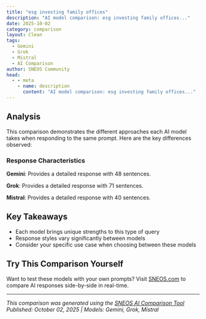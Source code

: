 ```yaml
---
title: "esg investing family offices"
description: "AI model comparison: esg investing family offices..."
date: 2025-10-02
category: comparison
layout: Clean
tags:
  - Gemini
  - Grok
  - Mistral
  - AI Comparison
author: SNEOS Community
head:
  - - meta
    - name: description
      content: "AI model comparison: esg investing family offices..."
---
```


<ChatComparison
  title="esg investing family offices"
  prompt="esg investing family offices"
  :responses='{
    "Gemini": "ESG (Environmental, Social, and Governance) investing is becoming increasingly popular among family offices. Here\u0027s a breakdown of why, how, and what to consider:\n\n**Why ESG Investing is Gaining Traction with Family Offices:**\n\n*   **Alignment with Values:** Family offices often prioritize long-term wealth preservation and intergenerational wealth transfer. ESG investing allows them to align their investments with their core values and beliefs, ensuring their legacy reflects their commitment to social and environmental responsibility.\n*   **Long-Term Perspective:** Family offices typically have a longer investment horizon than institutional investors. This longer-term focus makes them well-suited to ESG investing, which often prioritizes sustainable growth and long-term value creation over short-term gains.\n*   **Risk Management:** Integrating ESG factors into investment decisions can help family offices identify and mitigate risks that may not be apparent through traditional financial analysis. These risks can include environmental liabilities, social controversies, and governance failures.\n*   **Impact Investing Opportunities:** ESG investing can provide family offices with opportunities to make a positive impact on society and the environment while also generating financial returns. This can be particularly appealing to family members who are passionate about specific causes.\n*   **Reputational Benefits:** Investing in ESG-focused companies can enhance a family office\u0027s reputation and attract like-minded investors and partners.\n*   **Demand from Next Generation:** Younger generations within families are often more attuned to ESG issues and are pushing for greater consideration of these factors in investment decisions. They want their investments to reflect their values and contribute to a more sustainable future.\n\n**How Family Offices Approach ESG Investing:**\n\n*   **Defining ESG Priorities:** The first step is for the family to define its ESG priorities and identify the specific issues it wants to address through its investments. This could include climate change, social justice, diversity and inclusion, or good corporate governance.\n*   **Developing an ESG Investment Strategy:** Once the family\u0027s ESG priorities are clear, it can develop an investment strategy that aligns with those priorities. This strategy should outline the types of investments the family will consider, the ESG criteria it will use to evaluate investments, and the metrics it will use to measure the impact of its investments.\n*   **Integrating ESG Factors into Investment Due Diligence:** Family offices need to incorporate ESG factors into their investment due diligence process. This involves assessing the environmental, social, and governance risks and opportunities associated with each potential investment.\n*   **Selecting ESG-Focused Investments:** There are a variety of ESG-focused investment options available to family offices, including:\n    *   **Public Equities:** Investing in publicly traded companies with strong ESG performance.\n    *   **Fixed Income:** Investing in bonds issued by companies or organizations with strong ESG credentials.\n    *   **Private Equity:** Investing in private companies that are focused on sustainability or social impact.\n    *   **Venture Capital:** Investing in early-stage companies that are developing innovative solutions to environmental and social challenges.\n    *   **Real Estate:** Investing in green buildings or sustainable real estate projects.\n    *   **Impact Investing:** Investing in companies or organizations that are specifically designed to generate positive social and environmental impact alongside financial returns.\n*   **Measuring and Reporting on ESG Performance:** Family offices should track and report on the ESG performance of their investments. This allows them to assess the impact of their investments and identify areas for improvement.\n*   **Education and Training:** Ensuring the investment team and family members are educated on ESG investing principles and best practices is crucial for successful implementation.\n*   **Collaboration:** Partnering with other family offices, foundations, and organizations that are committed to ESG investing can provide valuable insights and opportunities for collaboration.\n\n**Challenges and Considerations:**\n\n*   **Defining and Measuring ESG:** There is a lack of standardized definitions and metrics for ESG, which can make it difficult to compare the ESG performance of different investments.\n*   **Data Availability and Quality:** ESG data can be limited or of poor quality, making it challenging to assess the ESG performance of companies.\n*   **Greenwashing:** There is a risk of \u0022greenwashing,\u0022 where companies make misleading claims about their ESG performance.\n*   **Balancing Financial Returns with ESG Goals:** Some family offices may be concerned that ESG investing will negatively impact their financial returns.\n*   **Sourcing Expertise:** Finding experienced investment professionals with expertise in ESG investing can be challenging.\n\n**Types of ESG Approaches Commonly Used:**\n\n*   **Negative Screening:** Excluding investments in companies or industries that are deemed unethical or harmful, such as tobacco, weapons, or fossil fuels.\n*   **Positive Screening:** Actively seeking out investments in companies that are leaders in ESG performance or that are addressing specific environmental or social challenges.\n*   **ESG Integration:** Systematically incorporating ESG factors into investment analysis and decision-making across all asset classes.\n*   **Impact Investing:** Investing in companies or organizations that are specifically designed to generate positive social and environmental impact alongside financial returns.\n*   **Thematic Investing:** Investing in companies that are focused on specific ESG themes, such as renewable energy, water conservation, or sustainable agriculture.\n*   **Active Ownership:** Engaging with companies on ESG issues through shareholder advocacy, proxy voting, and direct dialogue.\n\n**Key Questions for Family Offices Considering ESG Investing:**\n\n*   What are our family\u0027s core values and ESG priorities?\n*   What are our financial goals for ESG investing?\n*   How do we define \u0022impact\u0022 and how will we measure it?\n*   What types of ESG investments are we interested in?\n*   What level of ESG integration do we want to achieve?\n*   What resources do we need to implement our ESG investment strategy?\n*   How will we track and report on our ESG performance?\n\n**In conclusion, ESG investing offers family offices a compelling opportunity to align their investments with their values, manage risks, generate positive impact, and preserve wealth for future generations. While there are challenges to overcome, the growing demand for ESG investments and the increasing availability of ESG data and expertise are making it easier for family offices to embrace this approach.**\n",
    "Grok": "ESG (Environmental, Social, and Governance) investing has become a significant focus for family offices, which are private wealth management advisory firms that serve ultra-high-net-worth individuals and families. Family offices are increasingly incorporating ESG criteria into their investment strategies to align their portfolios with their values, manage risks, and achieve long-term sustainable returns. Here\u0027s an overview of ESG investing in the context of family offices:\n\n---\n\n### **What is ESG Investing?**\nESG investing involves evaluating investments based on three key criteria:\n- **Environmental**: Assessing a company\u0027s impact on the environment, including carbon emissions, renewable energy use, and waste management.\n- **Social**: Examining how a company treats its employees, customers, and communities, focusing on issues like diversity, labor practices, and human rights.\n- **Governance**: Evaluating a company\u2019s leadership, executive pay, audits, internal controls, and shareholder rights.\n\nThe goal is to invest in businesses or projects that are sustainable, ethical, and well-governed while avoiding those that pose risks due to poor ESG practices.\n\n---\n\n### **Why Family Offices are Adopting ESG Investing**\n1. **Alignment with Values and Legacy**:\n   - Many family offices are driven by a desire to create a positive impact aligned with family values. ESG investing allows them to address issues like climate change, social inequality, and ethical governance while building a legacy for future generations.\n   - Younger generations (Gen Z and Millennials), who are often involved in family offices, tend to prioritize sustainability and social responsibility.\n\n2. **Risk Management**:\n   - Companies with poor ESG practices are more exposed to risks such as regulatory penalties, reputational damage, and operational disruptions. By integrating ESG factors, family offices can mitigate these risks.\n\n3. **Financial Performance**:\n   - Research shows that companies with strong ESG performance often deliver competitive financial returns over the long term. Sustainable investments can provide stability and growth, which aligns with the long-term horizon of family offices.\n\n4. **Stakeholder Expectations**:\n   - Investors, regulators, and society at large are increasingly expecting transparency and accountability in how capital is deployed. Family offices adopting ESG principles can meet these demands and maintain their reputation.\n\n5. **Regulatory and Market Trends**:\n   - Governments and financial regulators worldwide are introducing policies that promote sustainable investing (e.g., the EU\u2019s Sustainable Finance Disclosure Regulation). Family offices are adapting to these changes to remain compliant and competitive.\n   - The rise of impact investing and green bonds has created more opportunities for ESG-focused portfolios.\n\n---\n\n### **How Family Offices Implement ESG Investing**\n1. **Portfolio Integration**:\n   - **Screening**: Excluding investments in industries or companies that conflict with ESG values (e.g., fossil fuels, tobacco, or weapons).\n   - **Thematic Investing**: Focusing on specific ESG themes like renewable energy, clean technology, or affordable housing.\n   - **Impact Investing**: Prioritizing measurable social or environmental outcomes alongside financial returns.\n\n2. **Direct Investments and Private Equity**:\n   - Family offices often invest directly in private companies or projects that align with ESG goals. For example, funding startups in clean energy or sustainable agriculture.\n   - They may also engage actively with portfolio companies to improve ESG practices.\n\n3. **Collaboration and Partnerships**:\n   - Many family offices join networks like the Global Impact Investing Network (GIIN) or Principles for Responsible Investment (PRI) to share best practices and access ESG-focused investment opportunities.\n   - They may partner with specialized ESG advisors or fund managers to build expertise.\n\n4. **Philanthropic Alignment**:\n   - Family offices often blend philanthropy with ESG investing, using their foundations to support causes that complement their investment goals (e.g., funding environmental conservation or education initiatives).\n\n5. **Measurement and Reporting**:\n   - Family offices use frameworks like the UN Sustainable Development Goals (SDGs) or the Task Force on Climate-Related Financial Disclosures (TCFD) to measure and report on ESG performance.\n   - They may adopt tools to track carbon footprints, diversity metrics, or governance scores in their portfolios.\n\n---\n\n### **Challenges for Family Offices in ESG Investing**\n1. **Lack of Standardization**:\n   - ESG metrics and ratings vary widely across providers, making it difficult to compare investments or assess true impact.\n   - Greenwashing (misleading claims about sustainability) is a concern when evaluating opportunities.\n\n2. **Data and Expertise**:\n   - Smaller family offices may lack access to reliable ESG data or the expertise needed to integrate ESG into their investment processes.\n   - Building internal capacity or outsourcing to specialists can be costly.\n\n3. **Balancing Returns and Impact**:\n   - Some ESG investments may offer lower short-term returns or higher risk, creating tension between financial goals and impact objectives.\n\n4. **Generational Differences**:\n   - Older generations in a family office may prioritize traditional wealth preservation over ESG, while younger members push for sustainability, leading to potential conflicts.\n\n---\n\n### **Trends in ESG Investing for Family Offices**\n1. **Climate Focus**:\n   - With increasing awareness of climate change, family offices are prioritizing investments in net-zero initiatives, renewable energy, and carbon offset programs.\n\n2. **Diversity and Inclusion**:\n   - Social factors, such as gender equality and racial diversity, are becoming central to ESG strategies as family offices seek to address systemic inequalities.\n\n3. **Technology and Innovation**:\n   - Family offices are investing in tech-driven solutions for ESG challenges, such as AI for energy efficiency or blockchain for supply chain transparency.\n\n4. **Blended Finance**:\n   - Combining private capital with public or philanthropic funds to address large-scale ESG challenges, such as infrastructure for underserved communities.\n\n5. **Engagement and Activism**:\n   - Family offices are increasingly using their influence as shareholders to push for better ESG practices in the companies they invest in.\n\n---\n\n### **Conclusion**\nESG investing is becoming a cornerstone of family office strategies as they Balance financial returns with social and environmental impact. By aligning investments with their values, managing risks, and adapting to global trends, family offices can play a pivotal role in driving sustainable change. However, successful ESG integration requires overcoming challenges like data gaps, internal alignment, and the need for specialized expertise. As the field evolves, family offices that embrace ESG principles are likely to strengthen their resilience and relevance in a rapidly changing investment landscape.\n\nIf you\u0027re looking for specific resources, case studies, or tools for ESG investing in family offices, let me know, and I can help narrow it down further!",
    "Mistral": "ESG (Environmental, Social, and Governance) investing has become increasingly important for family offices, which are private wealth management advisory firms that serve ultra-high-net-worth investors. Here are some key aspects of ESG investing for family offices:\n\n### 1. **Alignment with Family Values**\n   - **Mission and Vision**: Many family offices are driven by the values and mission of the family they serve. ESG investing allows them to align their investment strategies with these values, ensuring that their financial decisions have a positive impact on society and the environment.\n   - **Legacy and Reputation**: By focusing on ESG, family offices can enhance their reputation and create a lasting legacy that reflects their commitment to sustainability and social responsibility.\n\n### 2. **Risk Management**\n   - **Long-Term Sustainability**: ESG factors can help identify companies that are better positioned for long-term sustainability. This can mitigate risks associated with regulatory changes, environmental disasters, and social issues.\n   - **Reputational Risk**: Investing in companies with poor ESG practices can lead to reputational risks. By focusing on ESG, family offices can avoid such risks and protect their brand.\n\n### 3. **Financial Performance**\n   - **Returns**: There is growing evidence that companies with strong ESG practices tend to perform better financially over the long term. This can lead to higher returns for family offices.\n   - **Diversification**: ESG investing can provide diversification benefits, as it often involves investing in sectors and companies that are not traditionally part of mainstream portfolios.\n\n### 4. **Regulatory and Compliance**\n   - **Regulatory Pressure**: Increasing regulatory pressure on companies to adopt ESG practices means that family offices need to stay compliant with evolving standards and guidelines.\n   - **Reporting**: Family offices may need to report on their ESG investments to stakeholders, including family members and external auditors.\n\n### 5. **Investment Strategies**\n   - **Screening**: Negative screening involves excluding companies that do not meet certain ESG criteria. Positive screening involves selecting companies that perform well on ESG metrics.\n   - **Engagement**: Active engagement with companies to encourage better ESG practices can be a powerful tool for family offices. This can involve shareholder activism and direct dialogue with company management.\n   - **Impact Investing**: Some family offices focus on impact investing, which aims to generate measurable social and environmental benefits alongside financial returns.\n\n### 6. **Education and Expertise**\n   - **Knowledge Building**: Family offices need to build expertise in ESG investing, which may involve hiring specialists, attending conferences, and participating in industry forums.\n   - **Continuous Learning**: The field of ESG investing is evolving rapidly, so continuous education and staying updated with the latest trends and best practices are crucial.\n\n### 7. **Collaboration and Partnerships**\n   - **Networking**: Collaborating with other family offices, asset managers, and ESG experts can provide valuable insights and opportunities.\n   - **Industry Initiatives**: Participating in industry initiatives and coalitions can amplify the impact of ESG investing and provide a platform for shared learning and advocacy.\n\n### 8. **Technology and Data**\n   - **Data Analytics**: Utilizing advanced data analytics and ESG scoring systems can help family offices make more informed investment decisions.\n   - **Technology Platforms**: Leveraging technology platforms that provide ESG data and insights can streamline the investment process and enhance decision-making.\n\n### 9. **Communication and Transparency**\n   - **Internal Communication**: Clear communication with family members about the ESG investment strategy and its impact is essential for maintaining trust and alignment.\n   - **External Communication**: Transparent reporting to external stakeholders can enhance credibility and build trust.\n\n### 10. **Philanthropy and Impact**\n   - **Integrated Approach**: Many family offices integrate their ESG investing with their philanthropic activities, creating a holistic approach to impact and sustainability.\n   - **Measurement**: Developing metrics to measure the impact of ESG investments can help family offices assess their effectiveness and make adjustments as needed.\n\nIn summary, ESG investing offers family offices a way to align their financial goals with their values, manage risks, and achieve long-term sustainability. By adopting a comprehensive approach to ESG, family offices can create a positive impact while generating financial returns."
  }'
  published-date="10:27"
/>

## Analysis

This comparison demonstrates the different approaches each AI model takes when responding to the same prompt. Here are the key differences observed:

### Response Characteristics

**Gemini**: Provides a detailed response with 48 sentences. 

**Grok**: Provides a detailed response with 71 sentences. 

**Mistral**: Provides a detailed response with 40 sentences. 

## Key Takeaways

- Each model brings unique strengths to this type of query
- Response styles vary significantly between models
- Consider your specific use case when choosing between these models

## Try This Comparison Yourself

Want to test these models with your own prompts? Visit [SNEOS.com](https://sneos.com) to compare AI responses side-by-side in real-time.

---

*This comparison was generated using the [SNEOS AI Comparison Tool](https://sneos.com)*
*Published: October 02, 2025 | Models: Gemini, Grok, Mistral*
